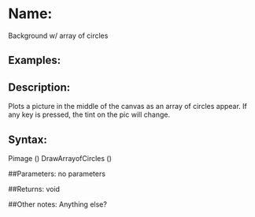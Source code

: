 # Name: 
Background w/ array of circles
## Examples:


## Description:
Plots a picture in the middle of the canvas as an array of circles appear.  If any key is pressed, the tint on the pic will change.

## Syntax:
Pimage ()
DrawArrayofCircles ()

##Parameters: 
no parameters

##Returns:
void

##Other notes:
Anything else?
